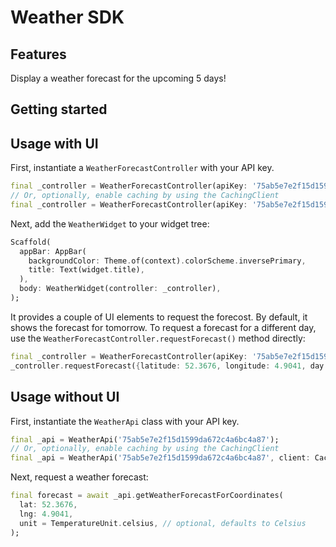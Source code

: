 # Weather SDK

## Features

Display a weather forecast for the upcoming 5 days!

## Getting started

## Usage with UI

First, instantiate a `WeatherForecastController` with your API key.

```dart
final _controller = WeatherForecastController(apiKey: '75ab5e7e2f15d1599da672c4a6bc4a87');
// Or, optionally, enable caching by using the CachingClient
final _controller = WeatherForecastController(apiKey: '75ab5e7e2f15d1599da672c4a6bc4a87', client: CachingClient(maxAge: Duration(minutes: 10)));
```

Next, add the `WeatherWidget` to your widget tree:

```dart
Scaffold(
  appBar: AppBar(
    backgroundColor: Theme.of(context).colorScheme.inversePrimary,
    title: Text(widget.title),
  ),
  body: WeatherWidget(controller: _controller),
);
```

It provides a couple of UI elements to request the forecost. By default, it shows the forecast for tomorrow.
To request a forecast for a different day, use the `WeatherForecastController.requestForecast()` method directly:

```dart
final _controller = WeatherForecastController(apiKey: '75ab5e7e2f15d1599da672c4a6bc4a87');
_controller.requestForecast({latitude: 52.3676, longitude: 4.9041, day: DateTime.now().add(Duration(days: 2)));
```

## Usage without UI

First, instantiate the `WeatherApi` class with your API key.

```dart
final _api = WeatherApi('75ab5e7e2f15d1599da672c4a6bc4a87');
// Or, optionally, enable caching by using the CachingClient
final _api = WeatherApi('75ab5e7e2f15d1599da672c4a6bc4a87', client: CachingClient(maxAge: Duration(minutes: 10)));
```

Next, request a weather forecast:

```dart
final forecast = await _api.getWeatherForecastForCoordinates(
  lat: 52.3676,
  lng: 4.9041,
  unit = TemperatureUnit.celsius, // optional, defaults to Celsius
);
```